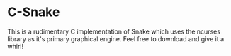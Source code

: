 # C-Snake
This is a rudimentary C implementation of Snake which uses the ncurses library as it's primary graphical engine. Feel free to download and give it a whirl!
